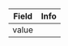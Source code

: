 # 

<table><thead><tr><th>Field</th><th>Info</th></tr></thead><tbody>
<tr><td>value</td><td></td></tr>
</tbody></table>